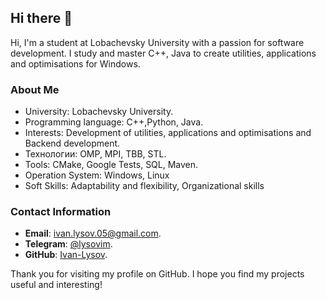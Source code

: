 ## Hi there 👋

Hi, I'm a student at Lobachevsky University with a passion for software development. I study and master C++, Java to create utilities, applications and optimisations for Windows.
### About Me
- University: Lobachevsky University.
- Programming language: C++,Python, Java.
- Interests: Development of utilities, applications and optimisations and Backend development.
- Технологии: OMP, MPI, TBB, STL.
- Tools: CMake, Google Tests, SQL, Maven.
- Operation System: Windows, Linux
- Soft Skills: Adaptability and flexibility, Organizational skills

### Contact Information
- **Email**: [ivan.lysov.05@gmail.com](mailto:ivan.lysov.05@gmail.com).
- **Telegram**: [@lysovim](https://t.me/lysovim).
- **GitHub**: [Ivan-Lysov](https://github.com/Ivan-Lysov).

Thank you for visiting my profile on GitHub. I hope you find my projects useful and interesting!
